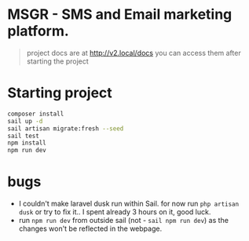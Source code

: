 # MSGR - SMS and Email marketing platform.


> project docs are at http://v2.local/docs you can access them after starting the project

# Starting project
```bash
composer install
sail up -d
sail artisan migrate:fresh --seed
sail test
npm install
npm run dev
```

# bugs
- I couldn't make laravel dusk run within Sail. for now run `php artisan dusk` or try to fix it.. I spent already 3 hours on it, good luck.
- run `npm run dev` from outside sail (not - `sail npm run dev`) as the changes won't be reflected in the webpage.